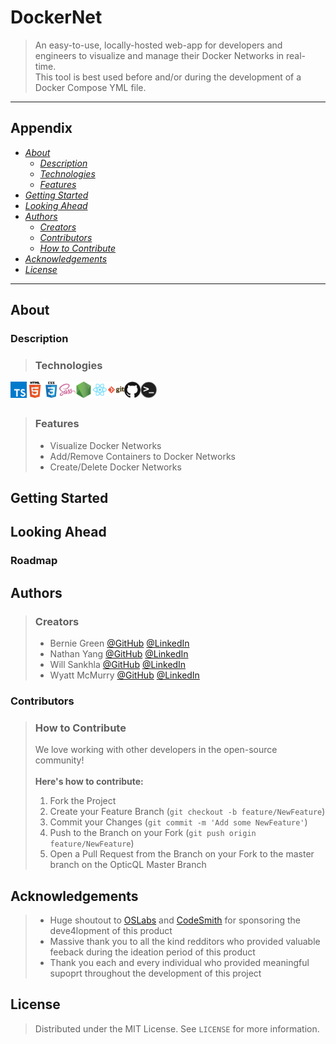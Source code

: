 # DockerNet
> An easy-to-use, locally-hosted web-app for developers and engineers to visualize and manage their Docker Networks in real-time.  
> This tool is best used before and/or during the development of a Docker Compose YML file.
---
## Appendix
- [_About_](##about)
  - [_Description_](###description)
  - [_Technologies_](###technologies)
  - [_Features_](###features)
- [_Getting Started_](##getting-started)
- [_Looking Ahead_](##looking-ahead)
- [_Authors_](##Authors)
  - [_Creators_](###creators)
  - [_Contributors_](###contributors)
  - [_How to Contribute_](###how-to-contribute)
- [_Acknowledgements_](##acknowledgements)
- [_License_](##license)
---
## About
### Description


>### Technologies
<img align="left" alt="TypeScript" width="26px" src="https://raw.githubusercontent.com/github/explore/80688e429a7d4ef2fca1e82350fe8e3517d3494d/topics/typescript/typescript.png" />
<img align="left" alt="HTML5" width="26px" src="https://raw.githubusercontent.com/github/explore/80688e429a7d4ef2fca1e82350fe8e3517d3494d/topics/html/html.png" />
<img align="left" alt="CSS3" width="26px" src="https://raw.githubusercontent.com/github/explore/80688e429a7d4ef2fca1e82350fe8e3517d3494d/topics/css/css.png" />
<img align="left" alt="Sass" width="26px" src="https://raw.githubusercontent.com/github/explore/80688e429a7d4ef2fca1e82350fe8e3517d3494d/topics/sass/sass.png" />
<img align="left" alt="Node.js" width="26px" src="https://raw.githubusercontent.com/github/explore/80688e429a7d4ef2fca1e82350fe8e3517d3494d/topics/nodejs/nodejs.png" />
<img align="left" alt="React" width="26px" src="https://raw.githubusercontent.com/github/explore/80688e429a7d4ef2fca1e82350fe8e3517d3494d/topics/react/react.png" />
<img align="left" alt="Git" width="26px" src="https://raw.githubusercontent.com/github/explore/80688e429a7d4ef2fca1e82350fe8e3517d3494d/topics/git/git.png" />
<img align="left" alt="GitHub" width="26px" src="https://raw.githubusercontent.com/github/explore/78df643247d429f6cc873026c0622819ad797942/topics/github/github.png" />
<img align="left" alt="Terminal" width="26px" src="https://raw.githubusercontent.com/github/explore/80688e429a7d4ef2fca1e82350fe8e3517d3494d/topics/terminal/terminal.png" />

<br />
<br />

>### Features
> - Visualize Docker Networks
> - Add/Remove Containers to Docker Networks
> - Create/Delete Docker Networks


## Getting Started

## Looking Ahead
### Roadmap

## Authors
>### Creators
>- Bernie Green [@GitHub](bernie-github) [@LinkedIn](bernie-linkedin)
>- Nathan Yang [@GitHub](nathan-github) [@LinkedIn](bnathan-linkedin)
>- Will Sankhla [@GitHub](will-github) [@LinkedIn](will-linkedin)
>- Wyatt McMurry [@GitHub](wyatt-github) [@LinkedIn](wyatt-linkedin)

### Contributors


>### How to Contribute
>We love working with other developers in the open-source community! 
><br />
><br />
>**Here's how to contribute:**
>1. Fork the Project
>2. Create your Feature Branch (`git checkout -b feature/NewFeature`)
>3. Commit your Changes (`git commit -m 'Add some NewFeature'`)
>4. Push to the Branch on your Fork (`git push origin feature/NewFeature`)
>5. Open a Pull Request from the Branch on your Fork to the master branch on the OpticQL Master Branch

## Acknowledgements
>- Huge shoutout to [OSLabs](os-labs) and [CodeSmith](codesmith) for sponsoring the deve4lopment of this product
>- Massive thank you to all the kind redditors who provided valuable feeback during the ideation period of this product
>- Thank you each and every individual who provided meaningful supoprt throughout the development of this project

## License
>Distributed under the MIT License. See `LICENSE` for more information.


<!-- Links -->
[os-labs]: opensourcelabs.io
[codesmith]: codesmith.io
[bernie-github]:https://github.com/bgreen280
[bernie-linkedin]:https://www.linkedin.com/in/bernardjosephgreen/
[will-github]:https://github.com/wills77
[will-linkedin]:https://www.linkedin.com/in/willsankhla/
[nathan-github]:https://github.com/nathanmyang
[nathan-linkedin]:https://www.linkedin.com/in/nathan-yang-76a35a14a/
[wyatt-github]:https://github.com/Dubya-Mick
[wyatt-linkedin]:https://www.linkedin.com/in/wyatt-mcmurry/
